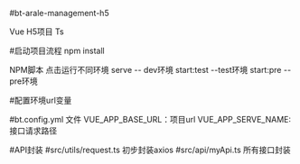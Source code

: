 #bt-arale-management-h5


Vue H5项目 Ts

#启动项目流程
npm install

NPM脚本 点击运行不同环境
serve -- dev环境
start:test --test环境
start:pre  --pre环境

#配置环境url变量

#bt.config.yml 文件
VUE_APP_BASE_URL：项目url
VUE_APP_SERVE_NAME:接口请求路径


#API封装 
#src/utils/request.ts  初步封装axios
#src/api/myApi.ts 所有接口封装

